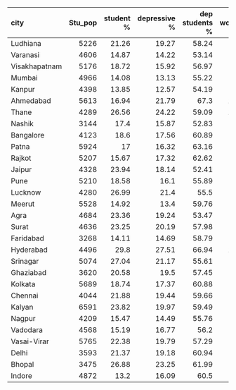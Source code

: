 | city          |   Stu_pop |   student % |   depressive % |   dep students % |   dep workers % |
|:--------------|----------:|------------:|---------------:|-----------------:|----------------:|
| Ludhiana      |      5226 |       21.26 |          19.27 |            58.24 |            8.75 |
| Varanasi      |      4606 |       14.87 |          14.22 |            53.14 |            7.42 |
| Visakhapatnam |      5176 |       18.72 |          15.92 |            56.97 |            6.47 |
| Mumbai        |      4966 |       14.08 |          13.13 |            55.22 |            6.23 |
| Kanpur        |      4398 |       13.85 |          12.57 |            54.19 |            5.89 |
| Ahmedabad     |      5613 |       16.94 |          21.79 |            67.3  |           12.51 |
| Thane         |      4289 |       26.56 |          24.22 |            59.09 |           11.62 |
| Nashik        |      3144 |       17.4  |          15.87 |            52.83 |            8.09 |
| Bangalore     |      4123 |       18.6  |          17.56 |            60.89 |            7.66 |
| Patna         |      5924 |       17    |          16.32 |            63.16 |            6.73 |
| Rajkot        |      5207 |       15.67 |          17.32 |            62.62 |            8.9  |
| Jaipur        |      4328 |       23.94 |          18.14 |            52.41 |            7.35 |
| Pune          |      5210 |       18.58 |          16.1  |            55.89 |            7.02 |
| Lucknow       |      4280 |       26.99 |          21.4  |            55.5  |            8.8  |
| Meerut        |      5528 |       14.92 |          13.4  |            59.76 |            5.27 |
| Agra          |      4684 |       23.36 |          19.24 |            53.47 |            8.8  |
| Surat         |      4636 |       23.25 |          20.19 |            57.98 |            8.74 |
| Faridabad     |      3268 |       14.11 |          14.69 |            58.79 |            7.45 |
| Hyderabad     |      4496 |       29.8  |          27.51 |            66.94 |           10.77 |
| Srinagar      |      5074 |       27.04 |          21.17 |            55.61 |            8.4  |
| Ghaziabad     |      3620 |       20.58 |          19.5  |            57.45 |            9.67 |
| Kolkata       |      5689 |       18.74 |          17.37 |            60.88 |            7.33 |
| Chennai       |      4044 |       21.88 |          19.44 |            59.66 |            8.17 |
| Kalyan        |      6591 |       23.82 |          19.97 |            59.49 |            7.61 |
| Nagpur        |      4209 |       15.47 |          14.49 |            55.76 |            6.94 |
| Vadodara      |      4568 |       15.19 |          16.77 |            56.2  |            9.71 |
| Vasai-Virar   |      5765 |       22.38 |          19.79 |            57.29 |            8.98 |
| Delhi         |      3593 |       21.37 |          19.18 |            60.94 |            7.82 |
| Bhopal        |      3475 |       26.88 |          23.25 |            61.99 |            9.01 |
| Indore        |      4872 |       13.2  |          16.09 |            60.5  |            9.34 |